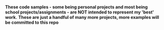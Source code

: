 **These code samples - some being personal projects and most being school projects/assignments - are NOT intended to represent my 'best' work.**
**These are just a handful of many more projects, more examples will be committed to this repo** 
